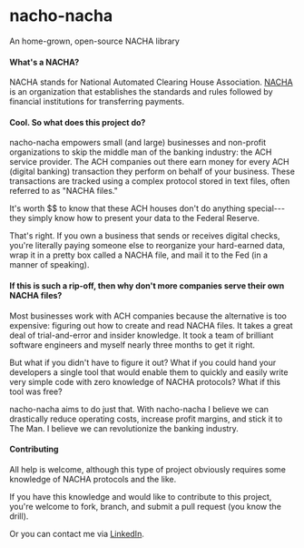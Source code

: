 # nacho-nacha
An home-grown, open-source NACHA library

#### What's a NACHA?
NACHA stands for National Automated Clearing House Association. [NACHA](http://www.nacha.org) is an organization that establishes the standards and rules followed by financial institutions for transferring payments.

#### Cool. So what does this project do?
nacho-nacha empowers small (and large) businesses and non-profit organizations to skip the middle man of the banking industry: the ACH service provider. The ACH companies out there earn money for every ACH (digital banking) transaction they perform on behalf of your business. These transactions are tracked using a complex protocol stored in text files, often referred to as "NACHA files."

It's worth $$ to know that these ACH houses don't do anything special---they simply know how to present your data to the Federal Reserve.

That's right. If you own a business that sends or receives digital checks, you're literally paying someone else to reorganize your hard-earned data, wrap it in a pretty box called a NACHA file, and mail it to the Fed (in a manner of speaking).

#### If this is such a rip-off, then why don't more companies serve their own NACHA files?

Most businesses work with ACH companies because the alternative is too expensive: figuring out how to create and read NACHA files. It takes a great deal of trial-and-error and insider knowledge. It took a team of brilliant software engineers and myself nearly three months to get it right.

But what if you didn't have to figure it out? What if you could hand your developers a single tool that would enable them to quickly and easily write very simple code with zero knowledge of NACHA protocols? What if this tool was free?

nacho-nacha aims to do just that. With nacho-nacha I believe we can drastically reduce operating costs, increase profit margins, and stick it to The Man. I believe we can revolutionize the banking industry.

#### Contributing
All help is welcome, although this type of project obviously requires some knowledge of NACHA protocols and the like. 

If you have this knowledge and would like to contribute to this project, you're welcome to fork, branch, and submit a pull request (you know the drill).

Or you can contact me via [LinkedIn](https://www.linkedin.com/in/michaelhargiss).
